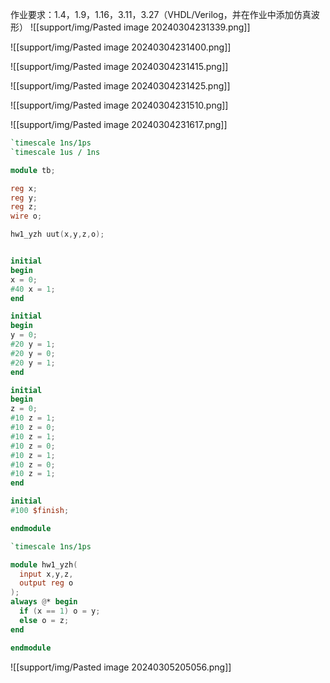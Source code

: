作业要求：1.4，1.9，1.16，3.11，3.27（VHDL/Verilog，并在作业中添加仿真波形）
![[support/img/Pasted image 20240304231339.png]]

![[support/img/Pasted image 20240304231400.png]]

![[support/img/Pasted image 20240304231415.png]]

![[support/img/Pasted image 20240304231425.png]]

![[support/img/Pasted image 20240304231510.png]]

![[support/img/Pasted image 20240304231617.png]]
``` verilog
`timescale 1ns/1ps
`timescale 1us / 1ns

module tb;

reg x;
reg y;
reg z;
wire o;

hw1_yzh uut(x,y,z,o);


initial 
begin
x = 0;
#40 x = 1;
end

initial 
begin
y = 0;
#20 y = 1;
#20 y = 0;
#20 y = 1;
end

initial 
begin
z = 0;
#10 z = 1;
#10 z = 0;
#10 z = 1;
#10 z = 0;
#10 z = 1;
#10 z = 0;
#10 z = 1;
end

initial
#100 $finish;

endmodule
```

``` verilog
`timescale 1ns/1ps

module hw1_yzh(
  input x,y,z,
  output reg o
);
always @* begin
  if (x == 1) o = y;
  else o = z;
end

endmodule
```
![[support/img/Pasted image 20240305205056.png]]